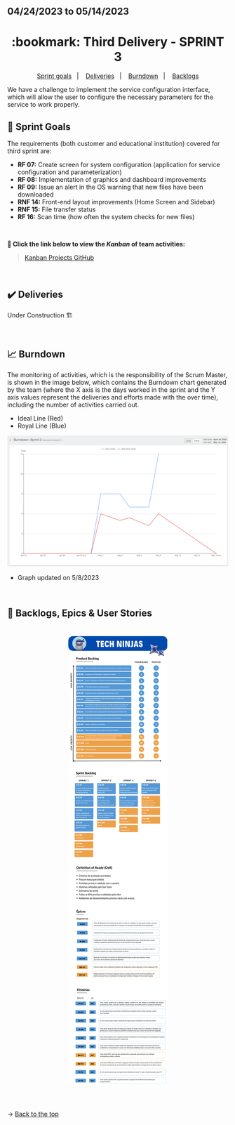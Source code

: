 ## 04/24/2023 to 05/14/2023

<span id="topo">

<h1 align="center">:bookmark: Third Delivery - SPRINT 3</h1>

<p align="center">
     <a href="#goals">Sprint goals</a> &nbsp |&nbsp &nbsp
     <a href="#deliveries">Deliveries</a> &nbsp |&nbsp &nbsp
     <a href="#burndown">Burndown</a> &nbsp |&nbsp &nbsp
     <a href="#backlogs">Backlogs</a>
</p>

We have a challenge to implement the service configuration interface, which will allow the user to configure the necessary parameters for the service to work properly.
    
<span id="goals">
    
## :dart: Sprint Goals
The requirements (both customer and educational institution) covered for third sprint are:
- **RF 07:** Create screen for system configuration (application for service configuration and parameterization)
- **RF 08:** Implementation of graphics and dashboard improvements
- **RF 09:** Issue an alert in the OS warning that new files have been downloaded
- **RNF 14:** Front-end layout improvements (Home Screen and Sidebar)
- **RNF 15:** File transfer status
- **RF 16:** Scan time (how often the system checks for new files)
    
<br>
 
**:link: Click the link below to view the *Kanban* of team activities:**
> [Kanban Projects GitHub](https://github.com/orgs/TechNinjass/projects/2)
  
<br>
    
<span id="deliveries">
  
## :heavy_check_mark: Deliveries
 
Under Construction 🏗️
    
<br>
    
<span id="burndown">
    
## :chart_with_upwards_trend: Burndown

The monitoring of activities, which is the responsibility of the Scrum Master, is shown in the image below, which contains the Burndown chart generated by the team (where the X axis is the days worked in the sprint and the Y axis values represent the deliveries and efforts made with the over time), including the number of activities carried out.
    
- Ideal Line (Red)
- Royal Line (Blue)
    
<div align="center">
    
![Burndown Chart](https://github.com/TechNinjass/midall-parent/blob/main/docs/Images/burndown_dia0805.png)
</div>

- Graph updated on 5/8/2023
  
<br>
  
<span id="backlogs">

## :dart: Backlogs, Epics & User Stories

<h1 align="center"> <img src = "https://github.com/TechNinjass/midall-parent/blob/main/docs/Images/Backlogs-3.png" /></h1>

<br>
  
→ [Back to the top](#topo)
